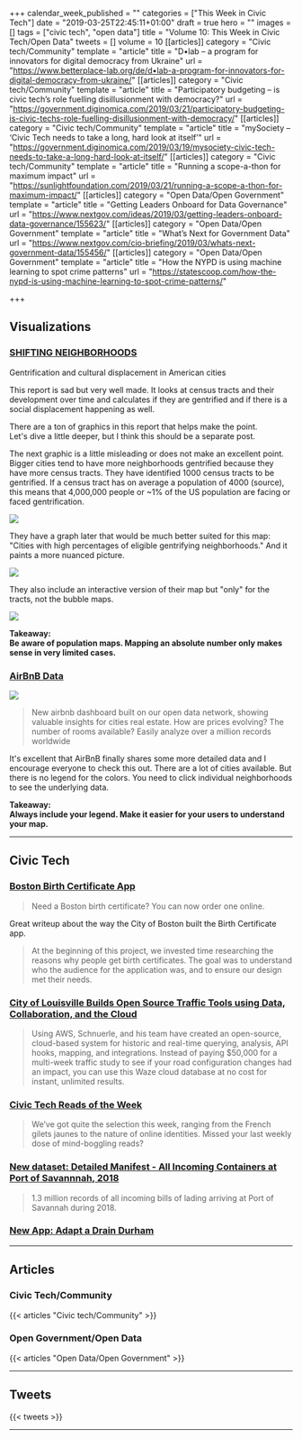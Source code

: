 +++
calendar_week_published = ""
categories = ["This Week in Civic Tech"]
date = "2019-03-25T22:45:11+01:00"
draft = true
hero = ""
images = []
tags = ["civic tech", "open data"]
title = "Volume 10: This Week in Civic Tech/Open Data"
tweets = []
volume = 10
[[articles]]
category = "Civic tech/Community"
template = "article"
title = "D•lab – a program for innovators for digital democracy from Ukraine"
url = "https://www.betterplace-lab.org/de/d•lab-a-program-for-innovators-for-digital-democracy-from-ukraine/"
[[articles]]
category = "Civic tech/Community"
template = "article"
title = "Participatory budgeting – is civic tech’s role fuelling disillusionment with democracy?"
url = "https://government.diginomica.com/2019/03/21/participatory-budgeting-is-civic-techs-role-fuelling-disillusionment-with-democracy/"
[[articles]]
category = "Civic tech/Community"
template = "article"
title = "mySociety – ‘Civic Tech needs to take a long, hard look at itself’"
url = "https://government.diginomica.com/2019/03/19/mysociety-civic-tech-needs-to-take-a-long-hard-look-at-itself/"
[[articles]]
category = "Civic tech/Community"
template = "article"
title = "Running a scope-a-thon for maximum impact"
url = "https://sunlightfoundation.com/2019/03/21/running-a-scope-a-thon-for-maximum-impact/"
[[articles]]
category = "Open Data/Open Government"
template = "article"
title = "Getting Leaders Onboard for Data Governance"
url = "https://www.nextgov.com/ideas/2019/03/getting-leaders-onboard-data-governance/155623/"
[[articles]]
category = "Open Data/Open Government"
template = "article"
title = "What’s Next for Government Data"
url = "https://www.nextgov.com/cio-briefing/2019/03/whats-next-government-data/155456/"
[[articles]]
category = "Open Data/Open Government"
template = "article"
title = "How the NYPD is using machine learning to spot crime patterns"
url = "https://statescoop.com/how-the-nypd-is-using-machine-learning-to-spot-crime-patterns/"

+++
## Visualizations

### [SHIFTING NEIGHBORHOODS](http://maps.ncrc.org/gentrificationreport/index.html)

Gentrification and cultural displacement in American cities

This report is sad but very well made. It looks at census tracts and their development over time and calculates if they are gentrified and if there is a social displacement happening as well.

There are a ton of graphics in this report that helps make the point.   
Let's dive a little deeper, but I think this should be a separate post.

The next graphic is a little misleading or does not make an excellent point. Bigger cities tend to have more neighborhoods gentrified because they have more census tracts. They have identified 1000 census tracts to be gentrified. If a census tract has on average a population of 4000 (source), this means that 4,000,000 people or \~1% of the US population are facing or faced gentrification.

![](https://res.cloudinary.com/civicvision/image/upload/v1553503380/TWICT/Volume%2010/shifting-neighborhoods-bublle-map.png)

They have a graph later that would be much better suited for this map: "Cities with high percentages of eligible gentrifying neighborhoods." And it paints a more nuanced picture.

![](https://res.cloudinary.com/civicvision/image/upload/v1553504949/TWICT/Volume%2010/shifting-neighbourhoods-intensity.png)

They also include an interactive version of their map but "only" for the tracts, not the bubble maps.

![](https://res.cloudinary.com/civicvision/image/upload/v1553503385/TWICT/Volume%2010/shifting-neighborhoods-sandiego.png)

**Takeaway:  
Be aware of population maps. Mapping an absolute number only makes sense in very limited cases.**

### [AirBnB Data](https://data.opendatasoft.com/pages/airbnb/)

![](https://res.cloudinary.com/civicvision/image/upload/v1553543174/TWICT/Volume%2010/airbnb-sandiego.png)

> New airbnb dashboard built on our open data network, showing valuable insights for cities real estate. How are prices evolving? The number of rooms available? Easily analyze over a million records worldwide

It's excellent that AirBnB finally shares some more detailed data and I encourage everyone to check this out. There are a lot of cities available. But there is no legend for the colors. You need to click individual neighborhoods to see the underlying data.

**Takeaway:  
Always include your legend. Make it easier for your users to understand  your map.**

<hr />

## Civic Tech

### [Boston Birth Certificate App](https://medium.com/innovation-and-technology/need-a-boston-birth-certificate-you-can-now-order-one-online-bef8efcf144)

> Need a Boston birth certificate? You can now order one online.

Great writeup about the way the City of Boston built the Birth Certificate app.

> At the beginning of this project, we invested time researching the reasons why people get birth certificates. The goal was to understand who the audience for the application was, and to ensure our design met their needs.

### [City of Louisville Builds Open Source Traffic Tools using Data, Collaboration, and the Cloud](https://aws.amazon.com/de/blogs/publicsector/city-of-louisville-builds-a-traffic-analysis-model-using-open-data-and-machine-learning/)

> Using AWS, Schnuerle, and his team have created an open-source, cloud-based system for historic and real-time querying, analysis, API hooks, mapping, and integrations. Instead of paying $50,000 for a multi-week traffic study to see if your road configuration changes had an impact, you can use this Waze cloud database at no cost for instant, unlimited results.

### [Civic Tech Reads of the Week](https://www.citizenlab.co/blog/civic-engagement/civic-tech-reads-of-the-week-5/?utm_source=twitter&utm_medium=smo&utm_campaign=general_blog)

> We’ve got quite the selection this week, ranging from the French gilets jaunes to the nature of online identities. Missed your last weekly dose of mind-boggling reads?

### [New dataset: Detailed Manifest - All Incoming Containers at Port of Savannnah, 2018](https://data.world/opensavannah/port-of-savannah-2018-bill-of-lading)

> 1.3 million records of all incoming bills of lading arriving at Port of Savannah during 2018.

### [New App: Adapt a Drain Durham](https://www.draindurham.org/)

<hr />

## Articles

### Civic Tech/Community

{{< articles "Civic tech/Community" >}}

### Open Government/Open Data

{{< articles "Open Data/Open Government" >}} <hr />

## Tweets

{{< tweets >}} <hr />
